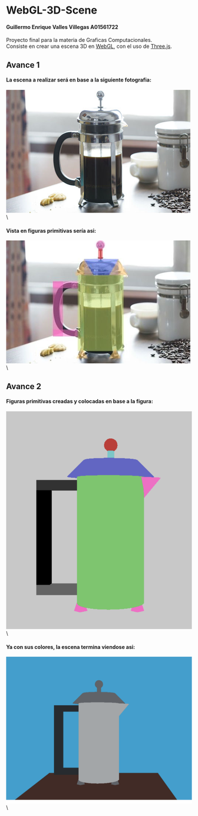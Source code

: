 # WebGL-3D-Scene

#### Guillermo Enrique Valles Villegas A01561722
Proyecto final para la materia de Graficas Computacionales.\
Consiste en crear una escena 3D en [WebGL](https://get.webgl.org), con el uso de [Three.js](https://threejs.org).
## Avance 1
#### La escena a realizar será en base a la siguiente fotografia:
![Foto prensa](./frenchpress.jpg)\
#### Vista en figuras primitivas sería asi:
![Foto prensa](./frenchpressFigures.jpg)\

## Avance 2
#### Figuras primitivas creadas y colocadas en base a la figura:
![Foto figuras](./fotoFiguras.png)\
#### Ya con sus colores, la escena termina viendose asi:
![Foto avance 2](./escenaAvance2.png)\


